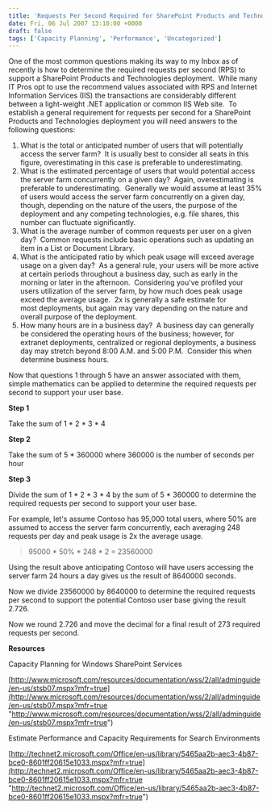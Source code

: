 ```yaml
---
title: 'Requests Per Second Required for SharePoint Products and Technologies'
date: Fri, 06 Jul 2007 13:10:00 +0000
draft: false
tags: ['Capacity Planning', 'Performance', 'Uncategorized']
---
```


One of the most common questions making its way to my Inbox as of recently is how to determine the required requests per second (RPS) to support a SharePoint Products and Technologies deployment.  While many IT Pros opt to use the recommend values associated with RPS and Internet Information Services (IIS) the transactions are considerably different between a light-weight .NET application or common IIS Web site.  To establish a general requirement for requests per second for a SharePoint Products and Technologies deployment you will need answers to the following questions:

1.  What is the total or anticipated number of users that will potentially access the server farm?  It is usually best to consider all seats in this figure, overestimating in this case is preferable to underestimating.
2.  What is the estimated percentage of users that would potential access the server farm concurrently on a given day?  Again, overestimating is preferable to underestimating.  Generally we would assume at least 35% of users would access the server farm concurrently on a given day, though, depending on the nature of the users, the purpose of the deployment and any competing technologies, e.g. file shares, this number can fluctuate significantly.
3.  What is the average number of common requests per user on a given day?  Common requests include basic operations such as updating an item in a List or Document Library.
4.  What is the anticipated ratio by which peak usage will exceed average usage on a given day?  As a general rule, your users will be more active at certain periods throughout a business day, such as early in the morning or later in the afternoon.  Considering you've profiled your users utilization of the server farm, by how much does peak usage exceed the average usage.  2x is generally a safe estimate for most deployments, but again may vary depending on the nature and overall purpose of the deployment.
5.  How many hours are in a business day?  A business day can generally be considered the operating hours of the business; however, for extranet deployments, centralized or regional deployments, a business day may stretch beyond 8:00 A.M. and 5:00 P.M.  Consider this when determine business hours.

Now that questions 1 through 5 have an answer associated with them, simple mathematics can be applied to determine the required requests per second to support your user base.

**Step 1**

Take the sum of 1 \* 2 \* 3 \* 4

**Step 2**

Take the sum of 5 \* 360000 where 360000 is the number of seconds per hour

**Step 3**

Divide the sum of 1 \* 2 \* 3 \* 4 by the sum of 5 \* 360000 to determine the required requests per second to support your user base.

For example, let's assume Contoso has 95,000 total users, where 50% are assumed to access the server farm concurrently, each averaging 248 requests per day and peak usage is 2x the average usage.

> 95000 \* 50% \* 248 \* 2 = 23560000

Using the result above anticipating Contoso will have users accessing the server farm 24 hours a day gives us the result of 8640000 seconds.

Now we divide 23560000 by 8640000 to determine the required requests per second to support the potential Contoso user base giving the result 2.726. 

Now we round 2.726 and move the decimal for a final result of 273 required requests per second.

**Resources**

Capacity Planning for Windows SharePoint Services

[http://www.microsoft.com/resources/documentation/wss/2/all/adminguide/en-us/stsb07.mspx?mfr=true](http://www.microsoft.com/resources/documentation/wss/2/all/adminguide/en-us/stsb07.mspx?mfr=true "http://www.microsoft.com/resources/documentation/wss/2/all/adminguide/en-us/stsb07.mspx?mfr=true")

Estimate Performance and Capacity Requirements for Search Environments

[http://technet2.microsoft.com/Office/en-us/library/5465aa2b-aec3-4b87-bce0-8601ff20615e1033.mspx?mfr=true](http://technet2.microsoft.com/Office/en-us/library/5465aa2b-aec3-4b87-bce0-8601ff20615e1033.mspx?mfr=true "http://technet2.microsoft.com/Office/en-us/library/5465aa2b-aec3-4b87-bce0-8601ff20615e1033.mspx?mfr=true")